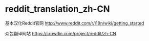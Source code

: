 # reddit_translation_zh-CN

基本汉化Reddit官网 http://www.reddit.com/r/i18n/wiki/getting_started

众包翻译网站 https://crowdin.com/project/reddit/zh-CN

